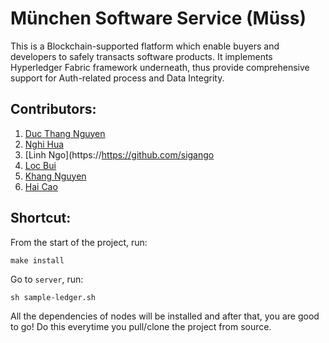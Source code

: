 # München Software Service (Müss)

This is a Blockchain-supported flatform which enable buyers and developers to safely transacts software products. It implements Hyperledger Fabric framework underneath, thus provide comprehensive support for Auth-related process and Data Integrity.

## Contributors:
1. [Duc Thang Nguyen](https://https://github.com/ducthangng)
2. [Nghi Hua](https://https://github.com/nghihua)
3. [Linh Ngo](https://https://github.com/sigango
4. [Loc Bui](https://https://github.com/BuiNhienLoc)
5. [Khang Nguyen](https://https://github.com/klangthang)
6. [Hai Cao](https://https://github.com/SShindow)


## Shortcut:

From the start of the project, run: 
```shell
make install
```


Go to `server`, run: 
```shell
sh sample-ledger.sh 
```

All the dependencies of nodes will be installed and after that, you are good to go!
Do this everytime you pull/clone the project from source.


